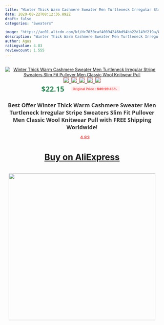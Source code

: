 ```yaml
---
title: "Winter Thick Warm Cashmere Sweater Men Turtleneck Irregular Stripe Sweaters Slim Fit Pullover Men Classic Wool Knitwear Pull"
date: 2020-08-22T08:12:36.892Z
draft: false
categories: "Sweaters"

image: "https://ae01.alicdn.com/kf/Hc7030caf40094246bd94bb22d149f219a/Winter-Thick-Warm-Cashmere-Sweater-Men-Turtleneck-Irregular-Stripe-Sweaters-Slim-Fit-Pullover-Men-Classic-Wool.jpg"
description: "Winter Thick Warm Cashmere Sweater Men Turtleneck Irregular Stripe Sweaters Slim Fit Pullover Men Classic Wool Knitwear Pull"
author: Agus
ratingvalue: 4.83
reviewcount: 1.555
---
```

<br>
<div style="text-align: center;">
<a href="https://s.click.aliexpress.com/e/_97X1lj" target="_blank" rel="nofollow noopener noreferrer"><img alt="Winter Thick Warm Cashmere Sweater Men Turtleneck Irregular Stripe Sweaters Slim Fit Pullover Men Classic Wool Knitwear Pull" class="magnifier-image" src="https://ae01.alicdn.com/kf/Hc7030caf40094246bd94bb22d149f219a/Winter-Thick-Warm-Cashmere-Sweater-Men-Turtleneck-Irregular-Stripe-Sweaters-Slim-Fit-Pullover-Men-Classic-Wool.jpg_640x640.jpg">
<br>
<img style="border:1px solid salmon" src="https://ae01.alicdn.com/kf/Hc7030caf40094246bd94bb22d149f219a/Winter-Thick-Warm-Cashmere-Sweater-Men-Turtleneck-Irregular-Stripe-Sweaters-Slim-Fit-Pullover-Men-Classic-Wool.jpg_120x120.jpg">&nbsp;&nbsp;<img style="border:1px solid salmon" src="https://ae01.alicdn.com/kf/Ha83ea5717ab844aa92b787b9b15e9ae4D/Winter-Thick-Warm-Cashmere-Sweater-Men-Turtleneck-Irregular-Stripe-Sweaters-Slim-Fit-Pullover-Men-Classic-Wool.jpg_120x120.jpg">&nbsp;&nbsp;<img style="border:1px solid salmon" src="https://ae01.alicdn.com/kf/Hb409e670773c49509e0a990bd0e7747eF/Winter-Thick-Warm-Cashmere-Sweater-Men-Turtleneck-Irregular-Stripe-Sweaters-Slim-Fit-Pullover-Men-Classic-Wool.jpg_120x120.jpg">&nbsp;&nbsp;<img style="border:1px solid salmon" src="https://ae01.alicdn.com/kf/Hc2e4d4ed980f4a6dbe027c957bdaa3abQ/Winter-Thick-Warm-Cashmere-Sweater-Men-Turtleneck-Irregular-Stripe-Sweaters-Slim-Fit-Pullover-Men-Classic-Wool.jpg_120x120.jpg">&nbsp;&nbsp;<img style="border:1px solid salmon" src="https://ae01.alicdn.com/kf/H737b70cd26094ced8a122b652b512991M/Winter-Thick-Warm-Cashmere-Sweater-Men-Turtleneck-Irregular-Stripe-Sweaters-Slim-Fit-Pullover-Men-Classic-Wool.jpg_120x120.jpg"></a></div><br0>
<div style="text-align: center;"><span style="background-color: white; border: 0px; box-sizing: border-box; color: seagreen; display: inline-block; font-family: &quot;open sans&quot; , &quot;arial&quot; , &quot;helvetica&quot; , sans-serif , &quot;heiti&quot;; font-size: 24px; font-stretch: inherit; font-weight: 700; line-height: inherit; margin: 0px 10px 0px 0px; padding: 0px; vertical-align: middle;">$22.15 </span>
<span style="background: rgb(255 , 241 , 241); border-radius: 3px; border: 0px; box-sizing: border-box; color: #ff4747; display: inline-block; font-family: inherit; font-size: 12px; font-stretch: inherit; font-style: inherit; font-variant: inherit; font-weight: 600; line-height: inherit; margin: 0px; padding: 2px 5px; transform: scale(0.9); vertical-align: middle;">Original Price : <b style="text-decoration: line-through;">$40.28 </b> 45%&nbsp;&nbsp;</span></div>
<h1 style="color: #333333; display: inline-block; font-family: &quot;open sans&quot; , &quot;arial&quot; , &quot;helvetica&quot; , sans-serif , &quot;heiti&quot;; font-size: 18px; font-stretch: inherit; font-weight: 700; text-align: center;">Best Offer Winter Thick Warm Cashmere Sweater Men Turtleneck Irregular Stripe Sweaters Slim Fit Pullover Men Classic Wool Knitwear Pull with FREE Shipping Worldwide!</h1>
<div style="color: #ff4747; text-align: center;">
<img src="https://4.bp.blogspot.com/-M0ZcTcb-5uY/XleCXlxnR4I/AAAAAAAAAEc/OrjgMkXV1oMQFaCRZj5HQwOCBcu3w1FegCPcBGAYYCw/s1600/star.png" style="height: 15px;">&nbsp;<b>4.83</b></div>
<div class="button_cont" align="center"><a class="buynow_a" href="https://s.click.aliexpress.com/e/_97X1lj" target="_blank" rel="nofollow noopener noreferrer"><H1>Buy on AliExpress</H1></a></div><br>
<div class="separator" style="clear: both; text-align: center;">
<img src="https://lh3.googleusercontent.com/-pTy5HemUv9M/XlePHvY0dAI/AAAAAAAAAE4/0nX5iRUoIWY8eMW9Dpxeirr157OZliDIgCLcBGAsYHQ/s1600/badge.gif" width="480">
</div>
